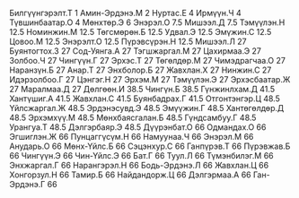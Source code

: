Билгүүнгэрэлт.Т 1
Амин-Эрдэнэ.М 2
Нуртас.Е 4
Ирмүүн.Ч 4
Түвшинбаатар.О 4
Мөнхтөр.Э 6
Энэрэл.О 7.5
Мишээл.Д 7.5
Тэмүүлэн.Н 12.5
Номинжин.М 12.5
Төгсмөрөн.Б 12.5
Удвал.Э 12.5
Эмүжин.С 12.5
Цовоо.М 12.5
Энэрэлт.О 12.5
Пүрэвсүрэн.Н 12.5
Мишээл.Л 27
Буянтогтох.З 27
Сод-Уянга.А 27
Тэгшжаргал.М 27
Цахирмаа.Э 27
Золбоо.Ч 27
Чингүүн.Г 27
Эрхэс.Т 27
Төгөлдөр.М 27
Чимэдрагчаа.О 27
Наранзүн.Б 27
Анар.Т 27
Энхболор.Б 27
Жавхлан.Х 27
Нинжин.С 27
Идэрзолбоо.Г 27
Цэнгэг.Н 27
Эрхэм.М 27
Тэмүүлэн.Э 27
Эрхэсбаатар.Ж 27
Маралмаа.Д 27
Дөлгөөн.И 38.5
Чингүн.Б 38.5
Гүнжинлхам.Д 41.5
Хантүшиг.А 41.5
Жавхлан.С 41.5
Буянбадрах.Г 41.5
Отгонтэнгэр.Ц 48.5
Үйлсжаргал.Ж 48.5
Эрдэнэсувд.Э 48.5
Эмүүжин.Г 48.5
Хантөгөлдөр.Д 48.5
Эрхэмхүү.М 48.5
Мөнхбаясгалан.Б 48.5
Гүндсамбуу.Г 48.5
Урангуа.Т 48.5
Дэлгэрбаяр.Э 48.5
Дүүрэнбат.О 66
Одмандах.О 66
Эгшиглэн.Ж 66
Пунцаггүсүм.Н 66
Намуунаа.Ч 66
Энэрэл.М 66
Анударь.О 66
Мөнх-Үйлс.Б 66
Сэцэнхур.С 66
Ганпүрэв.Т 66
Пүрэвжав.Б 66
Чингүүн.Э 66
Чин-Үйлс.Э 66
Бат.Г 66
Туул.Л 66
Түмэнбилэг.М 66
Энхжаргал.Г 66
Нарангэрэл.Н 66
Бодь-Эрдэнэ.Л 66
Жавхлан.Ц 66
Хонгорзул.Н 66
Тамир.Б 66
Найдандорж.Ц 66
Дэлгэрмаа.А 66
Ган-Эрдэнэ.Г 66
